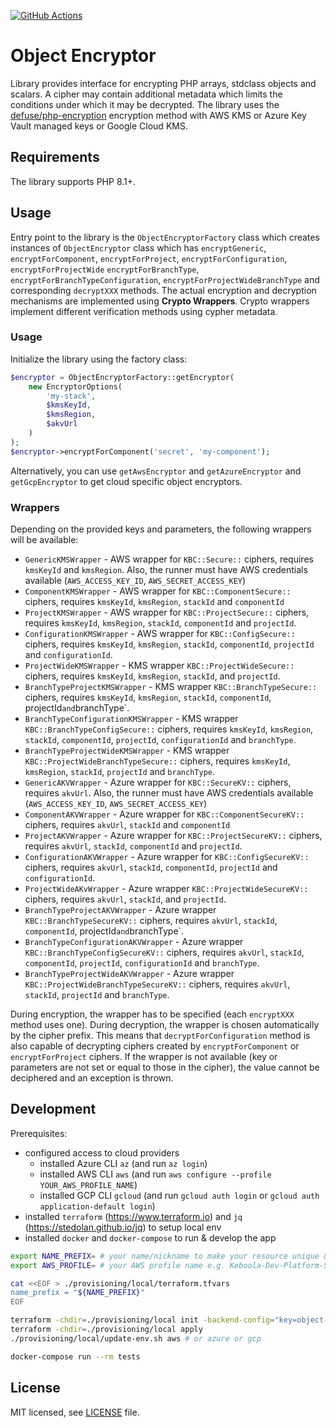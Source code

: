 [![GitHub Actions](https://github.com/keboola/object-encryptor/actions/workflows/push.yml/badge.svg)](https://github.com/keboola/object-encryptor/actions/workflows/push.yml)

# Object Encryptor
Library provides interface for encrypting PHP arrays, stdclass objects and scalars. A cipher may contain additional metadata
which limits the conditions under which it may be decrypted. The library uses the 
[defuse/php-encryption](https://github.com/defuse/php-encryption) encryption method with AWS KMS or Azure Key 
Vault managed keys or Google Cloud KMS.

## Requirements
The library supports PHP 8.1+.

## Usage
Entry point to the library is the `ObjectEncryptorFactory` class which creates instances of `ObjectEncryptor` class which
has `encryptGeneric`, `encryptForComponent`, `encryptForProject`, `encryptForConfiguration`, `encryptForProjectWide` 
`encryptForBranchType`, `encryptForBranchTypeConfiguration`, `encryptForProjectWideBranchType` and corresponding `decryptXXX` 
methods. The actual encryption and decryption mechanisms are implemented using **Crypto Wrappers**.
Crypto wrappers implement different verification methods using cypher metadata.

### Usage
Initialize the library using the factory class:

```php
$encryptor = ObjectEncryptorFactory::getEncryptor(
    new EncryptorOptions(
        'my-stack',
        $kmsKeyId,
        $kmsRegion,
        $akvUrl
    )
);
$encryptor->encryptForComponent('secret', 'my-component');
```

Alternatively, you can use `getAwsEncryptor` and `getAzureEncryptor` and `getGcpEncryptor` to get cloud specific object encryptors.

### Wrappers
Depending on the provided keys and parameters, the following wrappers will be available:

- `GenericKMSWrapper` - AWS wrapper for `KBC::Secure::` ciphers, requires `kmsKeyId` and `kmsRegion`. Also, the runner must have AWS credentials available (`AWS_ACCESS_KEY_ID`, `AWS_SECRET_ACCESS_KEY`)
- `ComponentKMSWrapper` - AWS wrapper for `KBC::ComponentSecure::` ciphers, requires `kmsKeyId`, `kmsRegion`, `stackId` and `componentId`
- `ProjectKMSWrapper` - AWS wrapper for `KBC::ProjectSecure::` ciphers, requires `kmsKeyId`, `kmsRegion`, `stackId`, `componentId` and `projectId`.
- `ConfigurationKMSWrapper` - AWS wrapper for `KBC::ConfigSecure::` ciphers, requires `kmsKeyId`, `kmsRegion`, `stackId`, `componentId`, `projectId` and `configurationId`.
- `ProjectWideKMSWrapper` - KMS wrapper `KBC::ProjectWideSecure::` ciphers, requires `kmsKeyId`, `kmsRegion`, `stackId`, and `projectId`.
- `BranchTypeProjectKMSWrapper` - KMS wrapper `KBC::BranchTypeSecure::` ciphers, requires `kmsKeyId`, `kmsRegion`, `stackId`, `componentId`, projectId` and `branchType`.
- `BranchTypeConfigurationKMSWrapper` - KMS wrapper `KBC::BranchTypeConfigSecure::` ciphers, requires `kmsKeyId`, `kmsRegion`, `stackId`, `componentId`, `projectId`, `configurationId` and `branchType`.
- `BranchTypeProjectWideKMSWrapper` - KMS wrapper `KBC::ProjectWideBranchTypeSecure::` ciphers, requires `kmsKeyId`, `kmsRegion`, `stackId`, `projectId` and `branchType`.
- `GenericAKVWrapper` - Azure wrapper for `KBC::SecureKV::` ciphers, requires `akvUrl`. Also, the runner must have AWS credentials available (`AWS_ACCESS_KEY_ID`, `AWS_SECRET_ACCESS_KEY`)
- `ComponentAKVWrapper` - Azure wrapper for `KBC::ComponentSecureKV::` ciphers, requires `akvUrl`, `stackId` and `componentId`
- `ProjectAKVWrapper` - Azure wrapper for `KBC::ProjectSecureKV::` ciphers, requires `akvUrl`, `stackId`, `componentId` and `projectId`.
- `ConfigurationAKVWrapper` - Azure wrapper for `KBC::ConfigSecureKV::` ciphers, requires `akvUrl`, `stackId`, `componentId`, `projectId` and `configurationId`.
- `ProjectWideAKvWrapper` - Azure wrapper `KBC::ProjectWideSecureKV::` ciphers, requires `akvUrl`, `stackId`, and `projectId`.
- `BranchTypeProjectAKVWrapper` - Azure wrapper `KBC::BranchTypeSecureKV::` ciphers, requires `akvUrl`, `stackId`, `componentId`, projectId` and `branchType`.
- `BranchTypeConfigurationAKVWrapper` - Azure wrapper `KBC::BranchTypeConfigSecureKV::` ciphers, requires `akvUrl`, `stackId`, `componentId`, `projectId`, `configurationId` and `branchType`.
- `BranchTypeProjectWideAKVWrapper` - Azure wrapper `KBC::ProjectWideBranchTypeSecureKV::` ciphers, requires `akvUrl`, `stackId`, `projectId` and `branchType`.

During encryption, the wrapper has to be specified (each `encryptXXX` method uses one). During decryption, 
the wrapper is chosen automatically by the cipher prefix. This means that `decryptForConfiguration` method is also
capable of decrypting ciphers created by `encryptForComponent` or `encryptForProject` ciphers. 
If the wrapper is not available (key or parameters are not set or equal to those in the cipher), 
the value cannot be deciphered and an exception is thrown.

## Development
Prerequisites:
* configured access to cloud providers
  * installed Azure CLI `az` (and run `az login`) 
  * installed AWS CLI `aws` (and run `aws configure --profile YOUR_AWS_PROFILE_NAME`)
  * installed GCP CLI `gcloud` (and run `gcloud auth login` or `gcloud auth application-default login`)
* installed `terraform` (https://www.terraform.io) and `jq` (https://stedolan.github.io/jq) to setup local env
* installed `docker` and `docker-compose` to run & develop the app

```bash
export NAME_PREFIX= # your name/nickname to make your resource unique & recognizable
export AWS_PROFILE= # your AWS profile name e.g. Keboola-Dev-Platform-Services-AWSAdministratorAccess

cat <<EOF > ./provisioning/local/terraform.tfvars
name_prefix = "${NAME_PREFIX}"
EOF

terraform -chdir=./provisioning/local init -backend-config="key=object-encryptor/${NAME_PREFIX}.tfstate"
terraform -chdir=./provisioning/local apply
./provisioning/local/update-env.sh aws # or azure or gcp

docker-compose run --rm tests
```

## License

MIT licensed, see [LICENSE](./LICENSE) file.
